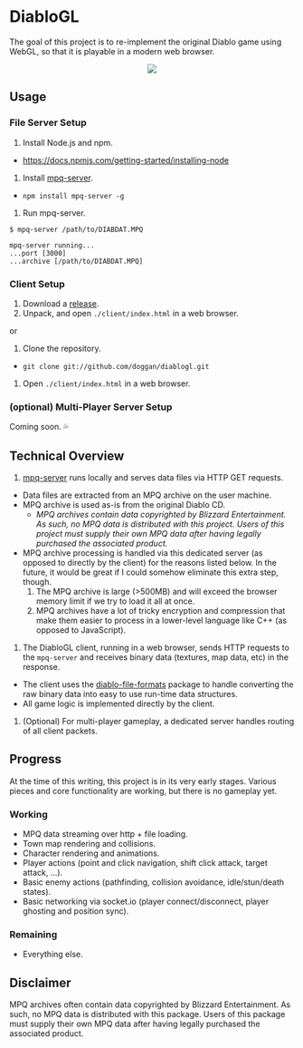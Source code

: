 DiabloGL
=======
The goal of this project is to re-implement the original Diablo game using WebGL, so that it is playable in a modern web browser.

<p align="center">
<img src="https://raw.github.com/doggan/diablogl/screenshots/town_attack.gif"/>
</p>

## Usage
### File Server Setup
1. Install Node.js and npm.
 * https://docs.npmjs.com/getting-started/installing-node
1. Install [mpq-server](https://github.com/doggan/mpq-server).
 * `npm install mpq-server -g`
1. Run mpq-server.
  ```
  $ mpq-server /path/to/DIABDAT.MPQ

  mpq-server running...
  ...port [3000]
  ...archive [/path/to/DIABDAT.MPQ]
  ```

### Client Setup
1. Download a [release](https://github.com/doggan/diablogl/releases).
1. Unpack, and open `./client/index.html` in a web browser.

or

1. Clone the repository.
 * `git clone git://github.com/doggan/diablogl.git`
1. Open `./client/index.html` in a web browser.

### (optional) Multi-Player Server Setup
Coming soon. :sweat_drops:

## Technical Overview
1. [mpq-server](https://github.com/doggan/mpq-server) runs locally and serves data files via HTTP GET requests.
  * Data files are extracted from an MPQ archive on the user machine.
  * MPQ archive is used as-is from the original Diablo CD.
    * _MPQ archives contain data copyrighted by Blizzard Entertainment. As such, no MPQ data is distributed with this project. Users of this project must supply their own MPQ data after having legally purchased the associated product._
  * MPQ archive processing is handled via this dedicated server (as opposed to directly by the client) for the reasons listed below. In the future, it would be great if I could somehow eliminate this extra step, though.
    1. The MPQ archive is large (>500MB) and will exceed the browser memory limit if we try to load it all at once.
    1. MPQ archives have a lot of tricky encryption and compression that make them easier to process in a lower-level language like C++ (as opposed to JavaScript).
1. The DiabloGL client, running in a web browser, sends HTTP requests to the `mpq-server` and receives binary data (textures, map data, etc) in the response.
  * The client uses the [diablo-file-formats](https://github.com/doggan/diablo-file-formats) package to handle converting the raw binary data into easy to use run-time data structures.
  * All game logic is implemented directly by the client.
1. (Optional) For multi-player gameplay, a dedicated server handles routing of all client packets.

## Progress
At the time of this writing, this project is in its very early stages. Various pieces and core functionality are working, but there is no gameplay yet.

### Working
* MPQ data streaming over http + file loading.
* Town map rendering and collisions.
* Character rendering and animations.
* Player actions (point and click navigation, shift click attack, target attack, ...).
* Basic enemy actions (pathfinding, collision avoidance, idle/stun/death states).
* Basic networking via socket.io (player connect/disconnect, player ghosting and position sync).

### Remaining
* Everything else.

## Disclaimer
MPQ archives often contain data copyrighted by Blizzard Entertainment. As such, no MPQ data is distributed with this package. Users of this package must supply their own MPQ data after having legally purchased the associated product.
